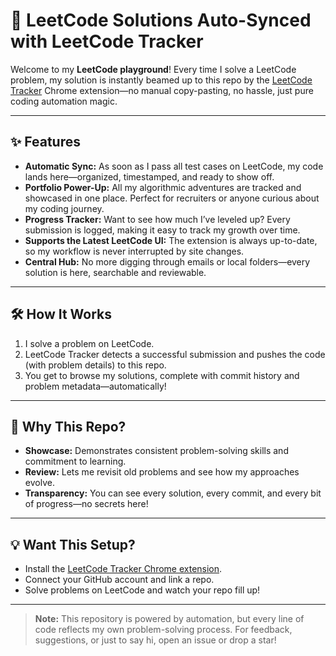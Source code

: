 # 🚀 LeetCode Solutions Auto-Synced with LeetCode Tracker

Welcome to my **LeetCode playground**! Every time I solve a LeetCode problem, my solution is instantly beamed up to this repo by the [LeetCode Tracker](https://chromewebstore.google.com/detail/leetcode-tracker/mojbjmadgddjbhokmpgnceiplpdkaodj) Chrome extension—no manual copy-pasting, no hassle, just pure coding automation magic.

---

## ✨ Features

- **Automatic Sync:** As soon as I pass all test cases on LeetCode, my code lands here—organized, timestamped, and ready to show off.
- **Portfolio Power-Up:** All my algorithmic adventures are tracked and showcased in one place. Perfect for recruiters or anyone curious about my coding journey.
- **Progress Tracker:** Want to see how much I’ve leveled up? Every submission is logged, making it easy to track my growth over time.
- **Supports the Latest LeetCode UI:** The extension is always up-to-date, so my workflow is never interrupted by site changes.
- **Central Hub:** No more digging through emails or local folders—every solution is here, searchable and reviewable.

---

## 🛠️ How It Works

1. I solve a problem on LeetCode.
2. LeetCode Tracker detects a successful submission and pushes the code (with problem details) to this repo.
3. You get to browse my solutions, complete with commit history and problem metadata—automatically!

---

## 🌈 Why This Repo?

- **Showcase:** Demonstrates consistent problem-solving skills and commitment to learning.
- **Review:** Lets me revisit old problems and see how my approaches evolve.
- **Transparency:** You can see every solution, every commit, and every bit of progress—no secrets here!

---

## 💡 Want This Setup?

- Install the [LeetCode Tracker Chrome extension](https://chromewebstore.google.com/detail/leetcode-tracker/mojbjmadgddjbhokmpgnceiplpdkaodj).
- Connect your GitHub account and link a repo.
- Solve problems on LeetCode and watch your repo fill up!

---

> **Note:** This repository is powered by automation, but every line of code reflects my own problem-solving process. For feedback, suggestions, or just to say hi, open an issue or drop a star!

